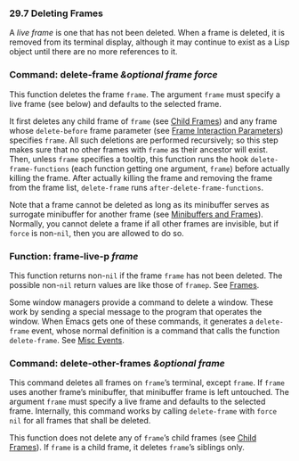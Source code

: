 

### 29.7 Deleting Frames

A *live frame* is one that has not been deleted. When a frame is deleted, it is removed from its terminal display, although it may continue to exist as a Lisp object until there are no more references to it.

### Command: **delete-frame** *\&optional frame force*

This function deletes the frame `frame`. The argument `frame` must specify a live frame (see below) and defaults to the selected frame.

It first deletes any child frame of `frame` (see [Child Frames](Child-Frames.html)) and any frame whose `delete-before` frame parameter (see [Frame Interaction Parameters](Frame-Interaction-Parameters.html)) specifies `frame`. All such deletions are performed recursively; so this step makes sure that no other frames with `frame` as their ancestor will exist. Then, unless `frame` specifies a tooltip, this function runs the hook `delete-frame-functions` (each function getting one argument, `frame`) before actually killing the frame. After actually killing the frame and removing the frame from the frame list, `delete-frame` runs `after-delete-frame-functions`.

Note that a frame cannot be deleted as long as its minibuffer serves as surrogate minibuffer for another frame (see [Minibuffers and Frames](Minibuffers-and-Frames.html)). Normally, you cannot delete a frame if all other frames are invisible, but if `force` is non-`nil`, then you are allowed to do so.

### Function: **frame-live-p** *frame*

This function returns non-`nil` if the frame `frame` has not been deleted. The possible non-`nil` return values are like those of `framep`. See [Frames](Frames.html).

Some window managers provide a command to delete a window. These work by sending a special message to the program that operates the window. When Emacs gets one of these commands, it generates a `delete-frame` event, whose normal definition is a command that calls the function `delete-frame`. See [Misc Events](Misc-Events.html).

### Command: **delete-other-frames** *\&optional frame*

This command deletes all frames on `frame`’s terminal, except `frame`. If `frame` uses another frame’s minibuffer, that minibuffer frame is left untouched. The argument `frame` must specify a live frame and defaults to the selected frame. Internally, this command works by calling `delete-frame` with `force` `nil` for all frames that shall be deleted.

This function does not delete any of `frame`’s child frames (see [Child Frames](Child-Frames.html)). If `frame` is a child frame, it deletes `frame`’s siblings only.
